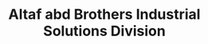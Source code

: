 ---
title: "Altaf abd Brothers Industrial Solutions Division"
url: /karachi/altaf-abd-brothers-industrial-solutions-division/
shop: car parts
---